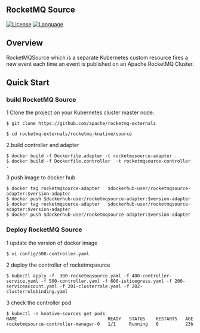 ## RocketMQ Source
[![License](https://img.shields.io/badge/license-Apache%202-4EB1BA.svg)](https://www.apache.org/licenses/LICENSE-2.0.html)
[![Language](https://img.shields.io/badge/Language-Go-blue.svg)](https://golang.org/)


## Overview

RocketMQSource which is a separate Kubernetes custom resource fires a new event each time an event is published on an Apache RocketMQ Cluster.

## Quick Start

### build  RocketMQ Source

1 Clone the project on your Kubernetes cluster master node:

```
$ git clone https://github.com/apache/rocketmq-externals

$ cd rocketmq-externals/rocketmq-knative/source
```


2.build controller and adapter 

```
$ docker build -f Dockerfile.adapter -t rocketmqsource-adapter .
$ docker build -f Dockerfile.controller  -t rocketmqsource-controller  .
```


3 push image to docker hub

```
$ docker tag rocketmqsource-adapter   $dockerhub-user/rocketmqsource-adapter:$version-adapter
$ docker push $dockerhub-user/rocketmqsource-adapter:$version-adapter
$ docker tag rocketmqsource-adapter   $dockerhub-user/rocketmqsource-adapter:$version-adapter
$ docker push $dockerhub-user/rocketmqsource-adapter:$version-adapter
```

### Deploy RocketMQ Source

1 update the version of docker image
  
  ```
  $ vi config/500-controller.yaml
  ```
  
2 deploy the controller of rocketmqsource

```
$ kubectl apply -f 	300-rocketmqsource.yaml -f 400-controller-service.yaml -f 500-controller.yaml -f 600-istioegress.yaml -f 200-serviceaccount.yaml -f 201-clusterrole.yaml -f 202-clusterrolebinding.yaml

```

3 check the controller pod

```
$ kubectl -n knative-sources get pods
NAME                                  READY   STATUS    RESTARTS   AGE
rocketmqsource-controller-manager-0   1/1     Running   0          23h

```

